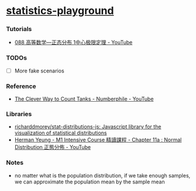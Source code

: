 [statistics-playground](https://dirkarnez.github.io/statistics-playground/)
===========================================================================
### Tutorials
- [088 高等数学—正态分布 1中心极限定理 - YouTube](https://www.youtube.com/watch?v=oNG6YuNKAJI)

### TODOs
- [ ] More fake scenarios

### Reference
- [The Clever Way to Count Tanks - Numberphile - YouTube](https://www.youtube.com/watch?v=WLCwMRJBhuI)

### Libraries
- [richarddmorey/stat-distributions-js: Javascript library for the visualization of statistical distributions](https://github.com/richarddmorey/stat-distributions-js)
- [Herman Yeung - M1 Intensive Course 精讀課程 - Chapter 11a : Normal Distribution 正態分佈 - YouTube](https://www.youtube.com/watch?v=z8EhrL6hND8)

### Notes
- no matter what is the population distribution, if we take enough samples, we can approximate the population mean by the sample mean